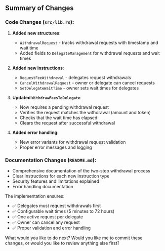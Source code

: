 ## Summary of Changes

### Code Changes (`src/lib.rs`):
1. **Added new structures**:
   - `WithdrawalRequest` - tracks withdrawal requests with timestamp and wait time
   - Added fields to `DelegateManagement` for withdrawal requests and wait times

2. **Added new instructions**:
   - `RequestFeeWithdrawal` - delegates request withdrawals
   - `CancelWithdrawalRequest` - owner or delegate can cancel requests  
   - `SetDelegateWaitTime` - owner sets wait times for delegates

3. **Updated `WithdrawFeesToDelegate`**:
   - Now requires a pending withdrawal request
   - Verifies the request matches the withdrawal (amount and token)
   - Checks that the wait time has elapsed
   - Clears the request after successful withdrawal

4. **Added error handling**:
   - New error variants for withdrawal request validation
   - Proper error messages and logging

### Documentation Changes (`README.md`):
- Comprehensive documentation of the two-step withdrawal process
- Clear instructions for each new instruction type
- Security features and limitations explained
- Error handling documentation

The implementation ensures:
- ✅ Delegates must request withdrawals first
- ✅ Configurable wait times (5 minutes to 72 hours)
- ✅ One active request per delegate
- ✅ Owner can cancel any request
- ✅ Proper validation and error handling

What would you like to do next? Would you like me to commit these changes, or would you like to review anything else first?